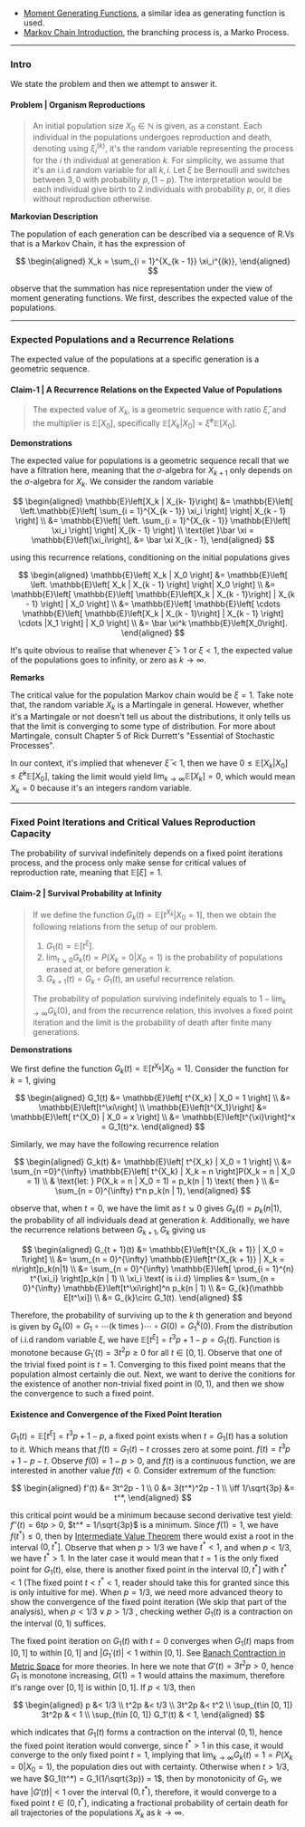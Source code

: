 - [Moment Generating Functions](../MATH%20000%20Math%20Essential/Probability,%20Stats,%20Combinatorics,%20Information%20Theory/Moment%20Generating%20Functions.md), a similar idea as generating function is used. 
- [Markov Chain Introduction](Markov%20Chain%20Introduction.md), the branching process is, a Marko Process. 

---
### **Intro**

We state the problem and then we attempt to answer it. 

#### **Problem | Organism Reproductions** 
> An initial population size $X_0 \in \mathbb N$ is given, as a constant. Each individual in the populations undergoes reproduction and death, denoting using $\xi^{(k)}_i$, it's the random variable representing the process for the $i$ th individual at generation $k$. For simplicity, we assume that it's an i.i.d random variable for all $k, i$. Let $\xi$ be Bernoulli and switches between $3, 0$ with probability $p, (1 - p)$. The interpretation would be each individual give birth to 2 individuals with probability $p$, or, it dies without reproduction otherwise. 

**Markovian Description**

The population of each generation can be described via a sequence of R.Vs that is a Markov Chain, it has the expression of 

$$
\begin{aligned}
    X_k = \sum_{i = 1}^{X_{k - 1}} 
    \xi_i^{(k)}, 
\end{aligned}
$$

observe that the summation has nice representation under the view of moment generating functions. We first, describes the expected value of the populations. 


---
### **Expected Populations and a Recurrence Relations**

The expected value of the populations at a specific generation is a geometric sequence. 

#### **Claim-1 | A Recurrence Relations on the Expected Value of Populations**
> The expected value of $X_k$, is a geometric sequence with ratio $\bar \xi$, and the multiplier is $\mathbb{E}\left[X_0\right]$, specifically $\mathbb E[X_k | X_0] = \bar \xi^k \mathbb E[X_0]$. 


**Demonstrations**

The expected value for populations is a geometric sequence recall that we have a filtration here, meaning that the $\sigma$-algebra for $X_{k + 1}$ only depends on the $\sigma$-algebra for $X_k$. We consider the random variable

$$
\begin{aligned}
    \mathbb{E}\left[X_k | X_{k- 1}\right]
    &= 
    \mathbb{E}\left[
        \left.\mathbb{E}\left[
            \sum_{i = 1}^{X_{k - 1}}
                \xi_i
        \right]
        \right|
        X_{k - 1}
    \right]
    \\
    &= 
    \mathbb{E}\left[
        \left.
        \sum_{i = 1}^{X_{k - 1}}
            \mathbb{E}\left[
                \xi_i
            \right]
        \right|
        X_{k - 1}
    \right]
    \\
    \text{let }\bar \xi = \mathbb{E}\left[\xi_i\right],
    &= \bar \xi X_{k - 1}, 
\end{aligned}
$$

using this recurrence relations, conditioning on the initial populations gives

$$
\begin{aligned}
    \mathbb{E}\left[
        X_k | X_0
    \right] &= 
    \mathbb{E}\left[
        \left.
            \mathbb{E}\left[
                X_k | X_{k - 1}
            \right]
        \right|
        X_0
    \right]
    \\
    &= \mathbb{E}\left[
        \mathbb{E}\left[
            \mathbb{E}\left[X_k | X_{k - 1}\right]
            | X_{k - 1}
        \right]
        | X_0
    \right]
    \\
    &= 
    \mathbb{E}\left[
        \mathbb{E}\left[
            \cdots
            \mathbb{E}\left[
                \mathbb{E}\left[X_k | X_{k - 1}\right]
                | X_{k - 1}
            \right]
            \cdots
            |X_1
        \right]
        | X_0
    \right]
    \\
    &= \bar \xi^k \mathbb{E}\left[X_0\right]. 
\end{aligned}
$$


It's quite obvious to realise that whenever $\bar \xi > 1$ or $\xi < 1$, the expected value of the populations goes to infinity, or zero as $k \rightarrow \infty$. 

**Remarks**

The critical value for the population Markov chain would be $\xi = 1$. Take note that, the random variable $X_k$ is a Martingale in general. However, whether it's a Martingale or not doesn't tell us about the distributions, it only tells us that the limit is converging to some type of distribution. For more about Martingale, consult Chapter 5 of Rick Durrett's "Essential of Stochastic Processes". 

In our context, it's implied that whenever $\bar \xi < 1$, then we have $0 \le \mathbb E[X_k | X_0] \le \bar\xi^k\mathbb E[X_0]$, taking the limit would yield $\lim_{k\rightarrow\infty}\mathbb{E}\left[X_k\right] = 0$, which would mean $X_k = 0$ because it's an integers random variable. 

---
### **Fixed Point Iterations and Critical Values Reproduction Capacity**

The probability of survival indefinitely depends on a fixed point iterations process, and the process only make sense for critical values of reproduction rate, meaning that $\mathbb E[\xi] = 1$. 

#### **Claim-2 | Survival Probability at Infinity**
> If we define the function $G_k(t) = \mathbb E[t^{X_k} | X_0 = 1]$, then we obtain the following relations from the setup of our problem. 
> 1. $G_1(t) = \mathbb E[t^\xi]$. 
> 2. $\lim_{t\searrow 0}G_k(t) = P(X_k = 0 | X_0=1)$ is the probability of populations erased at, or before generation $k$. 
> 3. $G_{k + 1}(t) = G_{k}\circ G_1(t)$, an useful recurrence relation. 
> 
> The probability of population surviving indefinitely equals to $1 - \lim_{k\rightarrow \infty} G_{k}(0)$, and from the recurrence relation, this involves a fixed point iteration and the limit is the probability of death after finite many generations. 

**Demonstrations**

We first define the function $G_k(t) = \mathbb E[t^{X_k} | X_0 = 1]$. Consider the function for $k = 1$, giving 

$$
\begin{aligned}
    G_1(t) &= \mathbb{E}\left[
        t^{X_k} | X_0 = 1
    \right]
    \\
    &= 
    \mathbb{E}\left[t^\xi\right]
    \\
    \mathbb{E}\left[t^{X_1}\right]
    &=
    \mathbb{E}\left[
        t^{X_0} | X_0 = x
    \right]
    \\
    &= 
    \mathbb{E}\left[t^{\xi}\right]^x = G_1(t)^x.
\end{aligned}
$$

Similarly, we may have the following recurrence relation 

$$
\begin{aligned}
    G_k(t) &= \mathbb{E}\left[
        t^{X_k} | X_0 = 1
    \right]
    \\
    &= 
    \sum_{n =0}^{\infty}
    \mathbb{E}\left[
        t^{X_k} | X_k = n
    \right]P(X_k = n | X_0 = 1)
    \\
    & \text{let: } P(X_k = n | X_0 = 1) = p_k(n | 1) \text{ then }
    \\
    &= 
    \sum_{n = 0}^{\infty} t^n p_k(n | 1), 
\end{aligned}
$$

observe that, when $t = 0$, we have the limit as $t\searrow 0$ gives $G_k(t) = p_k(n | 1)$, the probability of all individuals dead at generation $k$. Additionally, we have the recurrence relations between $G_{k + 1}, G_k$ giving us 

$$
\begin{aligned}
    G_{t + 1}(t) &= 
    \mathbb{E}\left[t^{X_{k + 1}} | X_0 = 1\right]
    \\
    &= 
    \sum_{n = 0}^{\infty}
    \mathbb{E}\left[t^{X_{k + 1}} | X_k = n\right]p_k(n|1)
    \\
    &= 
    \sum_{n = 0}^{\infty} \mathbb{E}\left[
        \prod_{i = 1}^{n} t^{\xi_i}
    \right]p_k(n | 1)
    \\
    \xi_i  \text{ is i.i.d} \implies 
    &= 
    \sum_{n = 0}^{\infty} \mathbb{E}\left[t^\xi\right]^n p_k(n | 1)
    \\
    &= G_{k}(\mathbb E[t^\xi])
    \\
    &= G_{k}\circ G_1(t). 
\end{aligned}
$$

Therefore, the probability of surviving up to the $k$ th generation and beyond is given by $G_k(0)= G_1\circ\cdots (\text{k times })\cdots \circ G(0) = G^k_1(0)$. From the distribution of i.i.d random variable $\xi$, we have $\mathbb E[t^\xi] = t^3p + 1 - p = G_1(t)$. Function is monotone because $G_1'(t) = 3t^2p \ge 0$ for all $t\in [0, 1]$. Observe that one of the trivial fixed point is $t = 1$. Converging to this fixed point means that the population almost certainly die out. Next, we want to derive the conitions for the existence of another non-trivial fixed point in $(0, 1)$, and then we show the convergence to such a fixed point. 

#### **Existence and Convergence of the Fixed Point Iteration**

$G_1(t) = \mathbb{E}\left[t^{\xi}\right] = t^3p + 1 - p$, a fixed point exists when $t = G_1(t)$ has a solution to it. Which means that $f(t) = G_1(t) -t$ crosses zero at some point. $f(t) = t^3p + 1 - p - t$. Observe $f(0) = 1 - p > 0$, and $f(t)$ is a continuous function, we are interested in another value $f(t) < 0$. Consider extremum of the function: 

$$
\begin{aligned}
    f'(t) &= 3t^2p - 1
    \\
    0 &= 3(t^*)^2p - 1
    \\
    \iff 
    1/\sqrt{3p} &= t^*, 
\end{aligned}
$$

this critical point would be a minimum because second derivative test yield: $f''(t) = 6tp > 0$, $t^* = 1/\sqrt{3p}$ is a minimum. Since $f(1) = 1$, we have $f(t^*) \le 0$, then by [Intermediate Value Theorem](../MATH%20000%20Math%20Essential/Analysis/Intermediate%20Value%20Theorem.md) there would exist a root in the interval $(0, t^*]$. Observe that when $p > 1/3$ we have $t^* < 1$, and when $p < 1/3$, we have $t^* > 1$. In the later case it would mean that $t = 1$ is the only fixed point for $G_1(t)$, else, there is another fixed point in the interval $(0, t^*]$ with $t^* < 1$ (The fixed point $t < t^* < 1$, reader should take this for granted since this is only intuitive for me). When $p = 1/3$, we need more advanced theory to show the convergence of the fixed point iteration (We skip that part of the analysis), when $p < 1/3 \vee p > 1/3$ , checking wether $G_1(t)$ is a contraction on the interval $(0, 1)$ suffices. 

The fixed point iteration on $G_1(t)$ with $t = 0$ converges when $G_1(t)$ maps from $[0, 1]$ to within $[0, 1]$ and $|G_1'(t)|  < 1$ within $[0, 1]$. See [Banach Contraction in Metric Space](../MATH%20601%20Functional%20Analysis,%20Measure%20Theory/Functional%20Spaces/Banach%20Contraction%20in%20Metric%20Space.md) for more theories. In here we note that $G'(t) = 3t^2p > 0$, hence $G_1$ is monotone increasing, $G(1) = 1$ would attains the maximum, therefore it's range over $[0, 1]$ is within $[0, 1]$. If $p < 1/3$, then 

$$
\begin{aligned}
    p &< 1/3
    \\
    t^2p &< t/3
    \\
    3t^2p &< t^2
    \\
    \sup_{t\in [0, 1]} 3t^2p & < 1
    \\
    \sup_{t\in [0, 1]} G_1'(t) & < 1, 
\end{aligned}
$$

which indicates that $G_1(t)$ forms a contraction on the interval $(0, 1)$, hence the fixed point iteration would converge, since $t^* > 1$ in this case, it would converge to the only fixed point $t = 1$, implying that $\lim_{k\rightarrow \infty} G_k(t) = 1 = P(X_k = 0 | X_0= 1)$, the population dies out with certainty. Otherwise when $t > 1/3$, we have $G_1(t^*) = G_1(1/\sqrt{3p}) = 1$, then by monotonicity of $G_1$, we have $|G'(t)| < 1$ over the interval $(0, t^*)$, therefore, it would converge to a fixed point $t \in (0, t^*)$, indicating a fractional probability of certain death for all trajectories of the populations $X_k$ as $k\rightarrow \infty$. 

